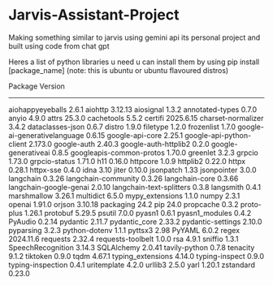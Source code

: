 # Jarvis-Assistant-Project
Making something similar to jarvis using gemini api its personal project and built using code from chat gpt


Heres a list of python libraries u need u can install them by using  pip install [package_name]     (note: this is ubuntu or ubuntu flavoured distros)



Package                      Version
---------------------------- ---------
aiohappyeyeballs             2.6.1
aiohttp                      3.12.13
aiosignal                    1.3.2
annotated-types              0.7.0
anyio                        4.9.0
attrs                        25.3.0
cachetools                   5.5.2
certifi                      2025.6.15
charset-normalizer           3.4.2
dataclasses-json             0.6.7
distro                       1.9.0
filetype                     1.2.0
frozenlist                   1.7.0
google-ai-generativelanguage 0.6.15
google-api-core              2.25.1
google-api-python-client     2.173.0
google-auth                  2.40.3
google-auth-httplib2         0.2.0
google-generativeai          0.8.5
googleapis-common-protos     1.70.0
greenlet                     3.2.3
grpcio                       1.73.0
grpcio-status                1.71.0
h11                          0.16.0
httpcore                     1.0.9
httplib2                     0.22.0
httpx                        0.28.1
httpx-sse                    0.4.0
idna                         3.10
jiter                        0.10.0
jsonpatch                    1.33
jsonpointer                  3.0.0
langchain                    0.3.26
langchain-community          0.3.26
langchain-core               0.3.66
langchain-google-genai       2.0.10
langchain-text-splitters     0.3.8
langsmith                    0.4.1
marshmallow                  3.26.1
multidict                    6.5.0
mypy_extensions              1.1.0
numpy                        2.3.1
openai                       1.91.0
orjson                       3.10.18
packaging                    24.2
pip                          24.0
propcache                    0.3.2
proto-plus                   1.26.1
protobuf                     5.29.5
psutil                       7.0.0
pyasn1                       0.6.1
pyasn1_modules               0.4.2
PyAudio                      0.2.14
pydantic                     2.11.7
pydantic_core                2.33.2
pydantic-settings            2.10.0
pyparsing                    3.2.3
python-dotenv                1.1.1
pyttsx3                      2.98
PyYAML                       6.0.2
regex                        2024.11.6
requests                     2.32.4
requests-toolbelt            1.0.0
rsa                          4.9.1
sniffio                      1.3.1
SpeechRecognition            3.14.3
SQLAlchemy                   2.0.41
tavily-python                0.7.8
tenacity                     9.1.2
tiktoken                     0.9.0
tqdm                         4.67.1
typing_extensions            4.14.0
typing-inspect               0.9.0
typing-inspection            0.4.1
uritemplate                  4.2.0
urllib3                      2.5.0
yarl                         1.20.1
zstandard                    0.23.0
